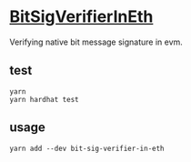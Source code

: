 # [BitSigVerifierInEth](https://github.com/EvanChain/bit-sig-verifier-in-eth)
Verifying native bit message signature in evm.

## test
```shell
yarn
yarn hardhat test
```

## usage
``` shell
yarn add --dev bit-sig-verifier-in-eth
```
